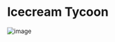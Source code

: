 # Icecream Tycoon

![image](https://github.com/CAZPFITL/Ice-Cream-Tycoon/assets/15793619/7b309a52-6ba2-4512-9c30-ef4800ccd7bf)
